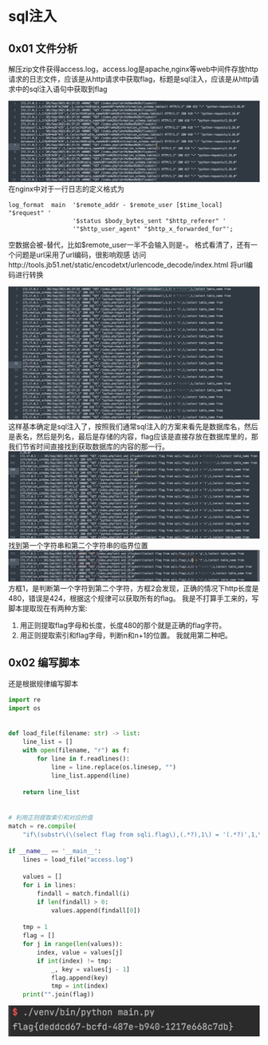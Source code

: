 # sql注入
## 0x01 文件分析
解压zip文件获得access.log，access.log是apache,nginx等web中间件存放http请求的日志文件，应该是从http请求中获取flag，标题是sql注入，应该是从http请求中的sql注入语句中获取到flag

![](README/C446F75A-B0E6-49CD-9EBB-D2B93E97DD84.png)
在nginx中对于一行日志的定义格式为
```shell
log_format  main  '$remote_addr - $remote_user [$time_local] "$request" '
                  '$status $body_bytes_sent "$http_referer" '
                  '"$http_user_agent" "$http_x_forwarded_for"';
```
空数据会被-替代，比如$remote_user一半不会输入则是-。
格式看清了，还有一个问题是url采用了url编码，很影响观感
访问http://tools.jb51.net/static/encodetxt/urlencode_decode/index.html 将url编码进行转换

![](README/272C64DE-7DEB-4482-BB3A-679E175058C3.png)
这样基本确定是sql注入了，按照我们通常sql注入的方案来看先是数据库名，然后是表名，然后是列名，最后是存储的内容，flag应该是直接存放在数据库里的，那我们节省时间直接找到获取数据库的内容的那一行。
![](README/33C1F867-BE01-4645-827A-5D19B8D3A1BE.png)
找到第一个字符串和第二个字符串的临界位置
![](README/AD2B4729-A03A-44BF-BAA8-E18CE965CC10.png)
方框1，是判断第一个字符到第二个字符，方框2会发现，正确的情况下http长度是480，错误是424，根据这个规律可以获取所有的flag。
我是不打算手工来的，写脚本提取现在有两种方案:
1. 用正则提取flag字母和长度，长度480的那个就是正确的flag字符。
2. 用正则提取索引和flag字母，判断n和n+1的位置。
我就用第二种吧。
## 0x02 编写脚本
还是根据规律编写脚本
```Python
import re
import os


def load_file(filename: str) -> list:
    line_list = []
    with open(filename, "r") as f:
        for line in f.readlines():
            line = line.replace(os.linesep, "")
            line_list.append(line)

    return line_list


# 利用正则提取索引和对应的值
match = re.compile(
    "if\(substr\(\(select flag from sqli.flag\),(.*?),1\) = '(.*?)',1,\(select table_name from information_schema.tables\)\)")

if __name__ == '__main__':
    lines = load_file("access.log")

    values = []
    for i in lines:
        findall = match.findall(i)
        if len(findall) > 0:
            values.append(findall[0])

    tmp = 1
    flag = []
    for j in range(len(values)):
        index, value = values[j]
        if int(index) != tmp:
            _, key = values[j - 1]
            flag.append(key)
            tmp = int(index)
    print("".join(flag))

```
![](README/9FC38957-1CFF-4850-8980-C3C05912D9BA.png)


